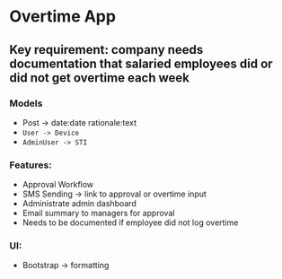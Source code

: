 # Overtime App

## Key requirement: company needs documentation that salaried employees did or did not get overtime each week

### Models
* Post -> date:date rationale:text
* `User -> Device`
* `AdminUser -> STI`

### Features:
* Approval Workflow
* SMS Sending -> link to approval or overtime input
* Administrate admin dashboard
* Email summary to managers for approval
* Needs to be documented if employee did not log overtime

### UI:
* Bootstrap -> formatting
